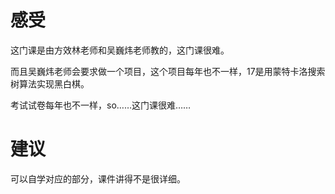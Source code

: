 # 感受

这门课是由方效林老师和吴巍炜老师教的，这门课很难。

而且吴巍炜老师会要求做一个项目，这个项目每年也不一样，17是用蒙特卡洛搜索树算法实现黑白棋。

考试试卷每年也不一样，so……这门课很难……

# 建议

可以自学对应的部分，课件讲得不是很详细。
